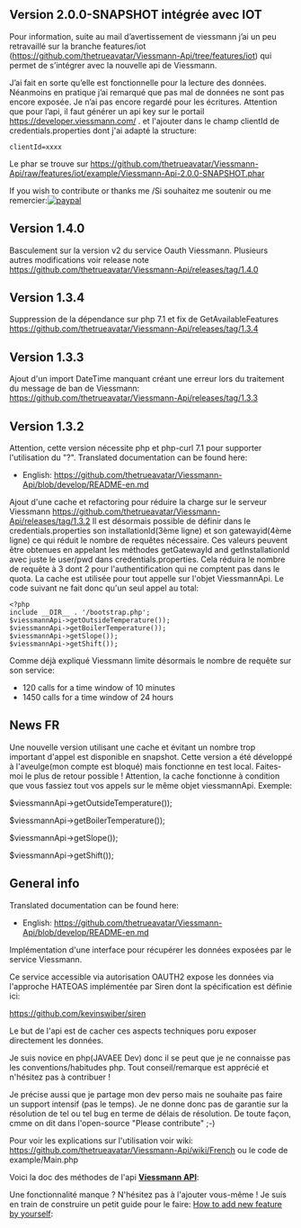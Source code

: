 Version 2.0.0-SNAPSHOT intégrée avec IOT
-------------------------
Pour information, suite au mail d’avertissement de viessmann j’ai un peu retravaillé sur la branche features/iot (https://github.com/thetrueavatar/Viessmann-Api/tree/features/iot) qui permet de s’intégrer avec la nouvelle api de Viessmann.

J’ai fait en sorte qu’elle est fonctionnelle pour la lecture des données. 
Néanmoins en pratique j’ai remarqué que pas mal de données ne sont pas encore exposée.
Je n’ai pas encore regardé pour les écritures.
Attention que pour l’api, il faut générer un api key sur le portail https://developer.viessmann.com/ .
et l'ajouter dans le champ clientId de credentials.properties dont j'ai adapté la structure:

    clientId=xxxx

Le phar se trouve sur https://github.com/thetrueavatar/Viessmann-Api/raw/features/iot/example/Viessmann-Api-2.0.0-SNAPSHOT.phar 

If you wish to contribute or thanks me /Si souhaitez me soutenir ou me remercier:[![paypal](https://www.paypalobjects.com/fr_FR/BE/i/btn/btn_donate_LG.gif)](https://www.paypal.com/cgi-bin/webscr?cmd=_s-xclick&hosted_button_id=3DAXXVZV7PCR6)

Version 1.4.0
-------------
Basculement sur la version v2 du service Oauth Viessmann. Plusieurs autres modifications voir release note https://github.com/thetrueavatar/Viessmann-Api/releases/tag/1.4.0

Version 1.3.4
-------------
Suppression de la dépendance sur php 7.1 et fix de GetAvailableFeatures
https://github.com/thetrueavatar/Viessmann-Api/releases/tag/1.3.4

Version 1.3.3
--------------

Ajout d'un import DateTime manquant créant une erreur lors du traitement du message de ban de Viessmann:
https://github.com/thetrueavatar/Viessmann-Api/releases/tag/1.3.3

Version 1.3.2
--------------
Attention, cette version nécessite php et php-curl 7.1 pour supporter l'utilisation du "?".
Translated documentation can be found here:
- English: https://github.com/thetrueavatar/Viessmann-Api/blob/develop/README-en.md 

Ajout d'une cache et refactoring pour réduire la charge sur le serveur Viessmann https://github.com/thetrueavatar/Viessmann-Api/releases/tag/1.3.2
Il est désormais possible de définir dans le credentials.properties son installationId(3ème ligne) et son gatewayid(4ème ligne) ce qui réduit le nombre de requêtes nécessaire.
Ces valeurs peuvent être obtenues en appelant les méthodes getGatewayId and getInstallationId avec juste le user/pwd dans credentials.properties.
Cela réduira le nombre de requête à 3 dont 2 pour l'authentification qui ne comptent pas dans le quota.
La cache est utilisée pour tout appelle sur l'objet ViessmannApi.
Le code suivant ne fait donc qu'un seul appel au total:

    <?php
    include __DIR__ . '/bootstrap.php';
    $viessmannApi->getOutsideTemperature());
    $viessmannApi->getBoilerTemperature());
    $viessmannApi->getSlope());
    $viessmannApi->getShift());

Comme déjà expliqué Viessmann limite désormais le nombre de requête sur son service:
* 120 calls for a time window of 10 minutes
* 1450 calls for a time window of 24 hours



News FR
----
Une nouvelle version utilisant une cache et évitant un nombre trop important d'appel est disponible en snapshot. Cette version a été développé à l'aveulge(mon compte est bloqué) mais fonctionne en test local. Faites-moi le plus de retour possible ! 
Attention, la cache fonctionne à condition que vous fassiez tout vos appels sur le même objet viessmannApi.
Exemple:

 $viessmannApi->getOutsideTemperature());

 $viessmannApi->getBoilerTemperature());
 
 $viessmannApi->getSlope());
 
 $viessmannApi->getShift());
 

General info
-----

Translated documentation can be found here:
- English: https://github.com/thetrueavatar/Viessmann-Api/blob/develop/README-en.md 

Implémentation d'une interface pour récupérer les données exposées par le service Viessmann.

Ce service accessible via autorisation OAUTH2 expose les données via l'approche HATEOAS implémentée par Siren dont la spécification est définie ici:

https://github.com/kevinswiber/siren

Le but de l'api est de cacher ces aspects techniques poru exposer directement les données.

Je suis novice en php(JAVAEE Dev) donc il se peut que je ne connaisse pas les conventions/habitudes php. Tout conseil/remarque est apprécié et n'hésitez pas à contribuer !

Je précise aussi que je partage mon dev perso mais ne souhaite pas faire un support intensif (pas le temps). Je ne donne donc pas de garantie sur la résolution de tel ou tel bug en terme de délais de résolution.
De toute façon, cmme on dit dans l'open-source "Please contribute" ;-)

Pour voir les explications sur l'utilisation voir wiki: https://github.com/thetrueavatar/Viessmann-Api/wiki/French ou le code de example/Main.php

Voici la doc des méthodes de l'api [**Viessmann API**](https://htmlpreview.github.io/?https://github.com/thetrueavatar/Viessmann-Api/blob/develop/docs/index.html):

Une fonctionnalité manque ? N'hésitez pas à l'ajouter vous-même ! Je suis en train de construire un petit guide pour le faire:
[How to add new feature by yourself](https://github.com/thetrueavatar/Viessmann-Api/wiki/How-to-add-you-own-feature-to-the-api):
